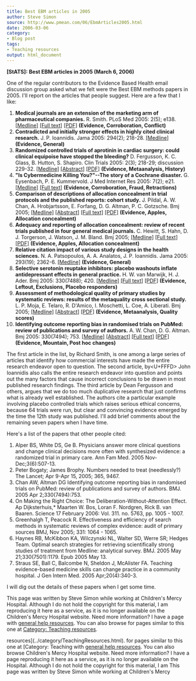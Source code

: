 ```yaml
---
title: Best EBM articles in 2005
author: Steve Simon
source: http://www.pmean.com/06/EbmArticles2005.html
date: 2006-03-06
category:
- Blog post
tags:
- Teaching resources
output: html_document
---
```

**[StATS]:** **Best EBM articles in 2005 (March 6,
2006)**

One of the regular contributors to the Evidence Based Health email
discussion group asked what we felt were the Best EBM methods papers in
2005. I\'ll report on the articles that people suggest. Here are a few
that I like:

1.  **Medical journals are an extension of the marketing arm of
    pharmaceutical companies.** R. Smith. PLoS Med 2005: 2(5); e138.
    [\[Medline\]](http://www.ncbi.nlm.nih.gov/entrez/query.fcgi?cmd=Retrieve&db=PubMed&list_uids=15916457&dopt=Abstract)
    [\[Full
    text\]](http://medicine.plosjournals.org/perlserv/?request=get-document&doi=10.1371/journal.pmed.0020138)
    [\[PDF\]](http://medicine.plosjournals.org/perlserv/?request=get-pdf&file=10.1371_journal.pmed.0020138-L.pdf)
    **(Evidence, Corroboration, Conflict)**
2.  **Contradicted and initially stronger effects in highly cited
    clinical research.** J. P. Ioannidis. Jama 2005: 294(2); 218-28.
    [\[Medline\]](http://www.ncbi.nlm.nih.gov/entrez/query.fcgi?cmd=Retrieve&db=PubMed&list_uids=16014596&dopt=Abstract)
    **(Evidence, General)**
3.  **Randomized controlled trials of aprotinin in cardiac surgery:
    could clinical equipoise have stopped the bleeding?** D.
    Fergusson, K. C. Glass, B. Hutton, S. Shapiro. Clin Trials 2005:
    2(3); 218-29; discussion 229-32.
    [\[Medline\]](http://www.ncbi.nlm.nih.gov/entrez/query.fcgi?cmd=Retrieve&db=PubMed&list_uids=16279145&dopt=Abstract)
    [\[Abstract\]](http://www.ingentaconnect.com/content/arn/ct/2005/00000002/00000003/art00004#avail)
    [\[PDF\]](http://docserver.ingentaconnect.com/deliver/cw/arn/17407745/v2n3/s4/p218.pdf?fmt=dirpdf&tt=10307&cl=43&ini=connect&bini=&wis=connect&ac=0&acs=32629,75000325,22076418&expires=1136476037&checksum=9FDEF46EE6EA18C7BB6F457C405B6CC2&cookie=1602592000)
    **(Evidence, Metaanalysis, History)**
4.  **\"Is Cybermedicine Killing You?\"\--The story of a Cochrane
    disaster.** G. Eysenbach, P. E. Kummervold. J Med Internet Res 2005:
    7(2); e21.
    [\[Medline\]](http://www.ncbi.nlm.nih.gov/entrez/query.fcgi?cmd=Retrieve&db=PubMed&list_uids=15998612&dopt=Abstract)
    [\[Full text\]](http://www.jmir.org/2005/2/e21) **(Evidence,
    Corroboration, Fraud, Retractions)**
5.  **Comparison of descriptions of allocation concealment in trial
    protocols and the published reports: cohort study.** J. Pildal, A.
    W. Chan, A. Hrobjartsson, E. Forfang, D. G. Altman, P. C. Gotzsche.
    Bmj 2005;
    [\[Medline\]](http://www.ncbi.nlm.nih.gov/entrez/query.fcgi?cmd=Retrieve&db=PubMed&list_uids=15817527&dopt=Abstract)
    [\[Abstract\]](http://bmj.bmjjournals.com/cgi/content/abstract/330/7499/1049)
    [\[Full
    text\]](http://bmj.bmjjournals.com/cgi/content/full/330/7499/1049)
    [\[PDF\]](http://bmj.bmjjournals.com/cgi/reprint/330/7499/1049.pdf)
    **(Evidence, Apples, Allocation concealment)**
6.  **Adequacy and reporting of allocation concealment: review of recent
    trials published in four general medical journals.** C. Hewitt, S.
    Hahn, D. J. Torgerson, J. Watson, J. M. Bland. Bmj 2005;
    [\[Medline\]](http://www.ncbi.nlm.nih.gov/entrez/query.fcgi?cmd=Retrieve&db=PubMed&list_uids=15760970&dopt=Abstract)
    [\[Full
    text\]](http://bmj.bmjjournals.com/cgi/content/full/330/7499/1057)
    [\[PDF\]](http://bmj.bmjjournals.com/cgi/reprint/330/7499/1057.pdf)
    **(Evidence, Apples, Allocation concealment)**
7.  **Relative citation impact of various study designs in the health
    sciences.** N. A. Patsopoulos, A. A. Analatos, J. P. Ioannidis. Jama
    2005: 293(19); 2362-6.
    [\[Medline\]](http://www.ncbi.nlm.nih.gov/entrez/query.fcgi?cmd=Retrieve&db=PubMed&list_uids=15900006&dopt=Abstract)
    **(Evidence, General)**
8.  **Selective serotonin reuptake inhibitors: placebo washouts inflate
    antidepressant effects in general practice.** H. W. van Marwijk, H.
    J. Ader. Bmj 2005: 330(7488); 420.
    [\[Medline\]](http://www.ncbi.nlm.nih.gov/entrez/query.fcgi?cmd=Retrieve&db=PubMed&list_uids=15718553&dopt=Abstract)
    [\[Full
    text\]](http://bmj.bmjjournals.com/cgi/content/full/330/7488/420-a)
    [\[PDF\]](http://bmj.bmjjournals.com/cgi/reprint/330/7488/418.pdf)
    **(Evidence, Leftout, Exclusions, Placebo responders)**
9.  **Assessment of methodological quality of primary studies by
    systematic reviews: results of the metaquality cross sectional
    study.** L. P. Moja, E. Telaro, R. D\'Amico, I. Moschetti, L.
    Coe, A. Liberati. Bmj 2005;
    [\[Medline\]](http://www.ncbi.nlm.nih.gov/entrez/query.fcgi?cmd=Retrieve&db=PubMed&list_uids=15817526&dopt=Abstract)
    [\[Abstract\]](http://bmj.bmjjournals.com/cgi/content/abstract/bmj.38414.515938.8Fv1)
    [\[PDF\]](http://bmj.bmjjournals.com/cgi/rapidpdf/bmj.38414.515938.8Fv1.pdf)
    **(Evidence, Metaanalysis, Quality scores)**
10. **Identifying outcome reporting bias in randomised trials on PubMed:
    review of publications and survey of authors.** A. W. Chan, D. G.
    Altman. Bmj 2005: 330(7494); 753.
    [\[Medline\]](http://www.ncbi.nlm.nih.gov/entrez/query.fcgi?cmd=Retrieve&db=PubMed&list_uids=15681569&dopt=Abstract)
    [\[Abstract\]](http://bmj.bmjjournals.com/cgi/content/abstract/330/7494/753)
    [\[Full
    text\]](http://bmj.bmjjournals.com/cgi/content/full/330/7494/753)
    [\[PDF\]](http://bmj.bmjjournals.com/cgi/reprint/330/7494/753.pdf)
    **(Evidence, Mountain, Post hoc changes)**

The first article in the list, by Richard Smith, is one among a large
series of articles that identify how commercial interests have made the
entire research endeavor open to question. The second article, by<U+FFFD> John
Ioannidis also calls the entire research endeavor into question and
points out the many factors that cause incorrect conclusions to be drawn
in most published research findings. The third article by Dean Fergusson
and others, argues that we do too much duplicative research that just
confirms what is already well established. The authors cite a particular
example involving placebo controlled trials which raises serious ethical
concerns, because 64 trials were run, but clear and convincing evidence
emerged by the time the 12th study was published. I\'ll add brief
comments about the remaining seven papers when I have time.

Here\'s a list of the papers that other people cited:

1.  Alper BS, White DS, Ge B. Physicians answer more clinical questions
    and change clinical decisions more often with synthesized evidence:
    a randomized trial in primary care. Ann Fam Med. 2005
    Nov-Dec;3(6):507-13.
2.  Peter Bogaty; James Brophy. Numbers needed to treat (needlessly?)
    The Lancet; Apr 9-Apr 15, 2005; 365, 9467.
3.  Chan AW, Altman DG Identifying outcome reporting bias in randomised
    trials on PubMed: review of publications and survey of authors. BMJ.
    2005 Apr 2;330(7494):753.
4.  On Making the Right Choice: The Deliberation-Without-Attention
    Effect. Ap Dijksterhuis,\* Maarten W. Bos, Loran F. Nordgren,
    Rick B. van Baaren. Science 17 February 2006: Vol. 311. no. 5763,
    pp. 1005 - 1007.
5.  Greenhalgh T, Peacock R. Effectiveness and efficiency of search
    methods in systematic reviews of complex evidence: audit of primary
    sources BMJ, Nov 2005; 331: 1064 - 1065.
6.  Haynes RB, McKibbon KA, Wilczynski NL, Walter SD, Werre SR; Hedges
    Team. Optimal search strategies for retrieving scientifically strong
    studies of treatment from Medline: analytical survey. BMJ. 2005 May
    21;330(7501):1179. Epub 2005 May 13.
7.  Straus SE, Ball C, Balcombe N, Sheldon J, McAlister FA. Teaching
    evidence-based medicine skills can change practice in a community
    hospital. J Gen Intern Med. 2005 Apr;20(4):340-3.

I will dig out the details of these papers when I get some time.

This page was written by Steve Simon while working at Children\'s Mercy
Hospital. Although I do not hold the copyright for this material, I am
reproducing it here as a service, as it is no longer available on the
Children\'s Mercy Hospital website. Need more information? I have a page
with [general help resources](../GeneralHelp.html). You can also browse
for pages similar to this one at [Category: Teaching
resources](../category/TeachingResources.html).
<!---More--->
resources](../category/TeachingResources.html).
for pages similar to this one at [Category: Teaching
with [general help resources](../GeneralHelp.html). You can also browse
Children\'s Mercy Hospital website. Need more information? I have a page
reproducing it here as a service, as it is no longer available on the
Hospital. Although I do not hold the copyright for this material, I am
This page was written by Steve Simon while working at Children\'s Mercy

<!---Do not use
**[StATS]:** **Best EBM articles in 2005 (March 6,
This page was written by Steve Simon while working at Children\'s Mercy
Hospital. Although I do not hold the copyright for this material, I am
reproducing it here as a service, as it is no longer available on the
Children\'s Mercy Hospital website. Need more information? I have a page
with [general help resources](../GeneralHelp.html). You can also browse
for pages similar to this one at [Category: Teaching
resources](../category/TeachingResources.html).
--->

